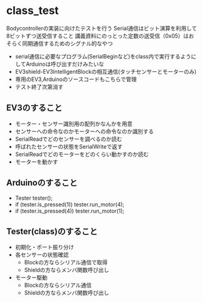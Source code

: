 # class_test

Bodycontrollerの実装に向けたテストを行う
Serial通信はビット演算を利用して8ビットずつ送受信すること
講義資料にのっとった定数の送受信（0x05）はおそらく同期通信するためのシグナル的なやつ

* serial通信に必要なプログラム(SerialBeginなど)をclass内で実行するようにしてArduinoは呼び出すだけみたいな
* EV3shield-EV3IntelligentBlockの相互通信(タッチセンサーとモーターのみ)
* 専用のEV3,Arduinoのソースコードもこちらで管理
* テスト終了次第消す

## EV3のすること
* モーター・センサー識別用の配列かなんかを用意
* センサーへの命令なのかモーターへの命令なのか識別する
* SerialReadでどのセンサーを調べるのか読む
* 呼ばれたセンサーの状態をSerialWriteで返す
* SerialReadでどのモーターをどのくらい動かすのか読む
* モーターを動かす

## Arduinoのすること
* Tester tester();
* if (tester.is_pressed(1)) tester.run_motor(4);
* if (tester.is_pressed(4)) tester.run_motor(1);

## Tester(class)のすること
* 初期化・ポート振り分け
* 各センサーの状態確認
  - Blockの方ならシリアル通信で取得
  - Shieldの方ならメンバ関数呼び出し
* モーター駆動
  - Blockの方ならシリアル通信
  - Shieldの方ならメンバ関数呼び出し

